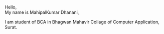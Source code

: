Hello,
<br>
My name is MahipalKumar Dhanani,

I am student of BCA in Bhagwan Mahavir Collage of Computer Application, Surat.
